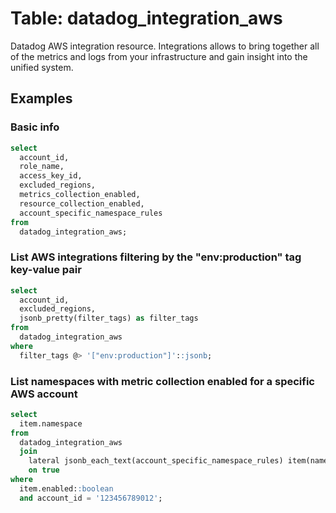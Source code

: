 # Table: datadog_integration_aws

Datadog AWS integration resource. Integrations allows to bring together all of the metrics and logs from your infrastructure and gain insight into the unified system.

## Examples

### Basic info

```sql
select
  account_id,
  role_name,
  access_key_id,
  excluded_regions,
  metrics_collection_enabled,
  resource_collection_enabled,
  account_specific_namespace_rules
from
  datadog_integration_aws;
```

### List AWS integrations filtering by the "env:production" tag key-value pair

```sql
select
  account_id,
  excluded_regions,
  jsonb_pretty(filter_tags) as filter_tags
from
  datadog_integration_aws
where
  filter_tags @> '["env:production"]'::jsonb;
```

### List namespaces with metric collection enabled for a specific AWS account

```sql
select
  item.namespace
from
  datadog_integration_aws
  join
    lateral jsonb_each_text(account_specific_namespace_rules) item(namespace, enabled)
    on true
where
  item.enabled::boolean
  and account_id = '123456789012';
```
